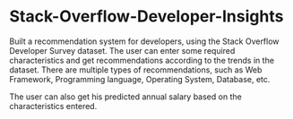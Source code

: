 # Stack-Overflow-Developer-Insights

Built a recommendation system for developers, using the Stack Overflow Developer Survey dataset. The user can enter some required characteristics and get recommendations according to the trends in the dataset. There are multiple types of recommendations, such as Web Framework, Programming language, Operating System, Database, etc.

The user can also get his predicted annual salary based on the characteristics entered.
